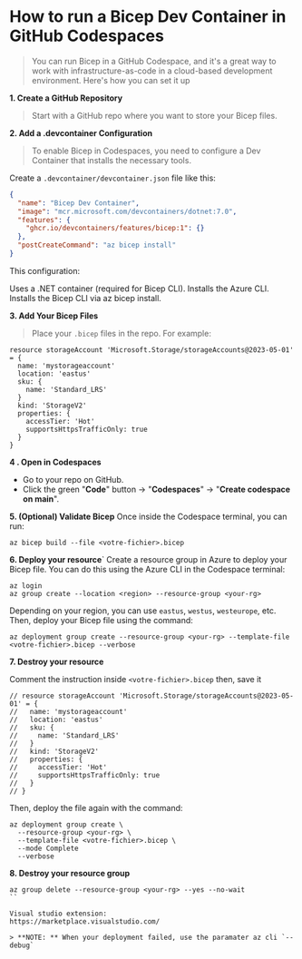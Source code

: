 # How to run a Bicep Dev Container in GitHub Codespaces
> You can run Bicep in a GitHub Codespace, and it's a great way to work with infrastructure-as-code in a cloud-based development environment. Here's how you can set it up

**1. Create a GitHub Repository**
>Start with a GitHub repo where you want to store your Bicep files.

**2. Add a .devcontainer Configuration**
>To enable Bicep in Codespaces, you need to configure a Dev Container that installs the necessary tools.

Create a `.devcontainer/devcontainer.json` file like this:

```json
{
  "name": "Bicep Dev Container",
  "image": "mcr.microsoft.com/devcontainers/dotnet:7.0",
  "features": {
    "ghcr.io/devcontainers/features/bicep:1": {}
  },
  "postCreateCommand": "az bicep install"
}
```

This configuration:

Uses a .NET container (required for Bicep CLI).
Installs the Azure CLI.
Installs the Bicep CLI via az bicep install.

**3. Add Your Bicep Files**
> Place your `.bicep` files in the repo. For example:
```
resource storageAccount 'Microsoft.Storage/storageAccounts@2023-05-01' = {
  name: 'mystorageaccount'
  location: 'eastus'
  sku: {
    name: 'Standard_LRS'
  }
  kind: 'StorageV2'
  properties: {
    accessTier: 'Hot'
    supportsHttpsTrafficOnly: true
  }
}
```

**4 . Open in Codespaces**
- Go to your repo on GitHub.
- Click the green "**Code**" button → "**Codespaces**" → "**Create codespace on main**".

**5. (Optional) Validate Bicep**
Once inside the Codespace terminal, you can run:

```
az bicep build --file <votre-fichier>.bicep

```

**6. Deploy your resource**`
Create a resource group in Azure to deploy your Bicep file. You can do this using the Azure CLI in the Codespace terminal:

```
az login
az group create --location <region> --resource-group <your-rg>
```
Depending on your region, you can use `eastus`, `westus`, `westeurope`, etc.
Then, deploy your Bicep file using the command:

```
az deployment group create --resource-group <your-rg> --template-file <votre-fichier>.bicep --verbose
```

**7. Destroy your resource**

Comment the instruction inside `<votre-fichier>.bicep` then, save it

```
// resource storageAccount 'Microsoft.Storage/storageAccounts@2023-05-01' = {
//   name: 'mystorageaccount'
//   location: 'eastus'
//   sku: {
//     name: 'Standard_LRS'
//   }
//   kind: 'StorageV2'
//   properties: {
//     accessTier: 'Hot'
//     supportsHttpsTrafficOnly: true
//   }
// }

```

Then, deploy the file again with the command:

```
az deployment group create \
  --resource-group <your-rg> \
  --template-file <votre-fichier>.bicep \
  --mode Complete
  --verbose
```

**8. Destroy your resource group**
```
az group delete --resource-group <your-rg> --yes --no-wait
``

Visual studio extension: 
https://marketplace.visualstudio.com/

> **NOTE: ** When your deployment failed, use the paramater az cli `--debug`


